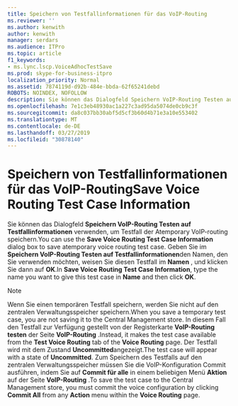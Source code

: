 ```yaml
---
title: Speichern von Testfallinformationen für das VoIP-Routing
ms.reviewer: ''
ms.author: kenwith
author: kenwith
manager: serdars
ms.audience: ITPro
ms.topic: article
f1_keywords:
- ms.lync.lscp.VoiceAdhocTestSave
ms.prod: skype-for-business-itpro
localization_priority: Normal
ms.assetid: 7874119d-d92b-484e-bbda-62f65241debd
ROBOTS: NOINDEX, NOFOLLOW
description: Sie können das Dialogfeld Speichern VoIP-Routing Testen auf Testfallinformationen verwenden, um einen Testfall der temporären VoIP-routing speichern. Geben Sie in VoIP-Routing Testfallinformationen speichern den Namen, den Sie verwenden möchten, weisen Sie diesen Testfall im Namen, und klicken Sie dann auf OK.
ms.openlocfilehash: 7e1c3eb48930ac1a227c3ad95da5074de0cb9c3f
ms.sourcegitcommit: da8c037bb30abf5d5cf3b60d4b71e3a10e553402
ms.translationtype: MT
ms.contentlocale: de-DE
ms.lasthandoff: 03/27/2019
ms.locfileid: "30878140"
---
```

# <a name="save-voice-routing-test-case-information"></a><span data-ttu-id="3f73a-104">Speichern von Testfallinformationen für das VoIP-Routing</span><span class="sxs-lookup"><span data-stu-id="3f73a-104">Save Voice Routing Test Case Information</span></span>
 
<span data-ttu-id="3f73a-105">Sie können das Dialogfeld **Speichern VoIP-Routing Testen auf Testfallinformationen** verwenden, um Testfall der Atemporary VoIP-routing speichern.</span><span class="sxs-lookup"><span data-stu-id="3f73a-105">You can use the **Save Voice Routing Test Case Information** dialog box to save atemporary voice routing test case.</span></span> <span data-ttu-id="3f73a-106">Geben Sie im **Speichern VoIP-Routing Testen auf Testfallinformationen**den Namen, den Sie verwenden möchten, weisen Sie diesen Testfall im **Namen** , und klicken Sie dann auf **OK**.</span><span class="sxs-lookup"><span data-stu-id="3f73a-106">In **Save Voice Routing Test Case Information**, type the name you want to give this test case in **Name** and then click **OK**.</span></span> 
  
> [!NOTE]
> <span data-ttu-id="3f73a-107">Wenn Sie einen temporären Testfall speichern, werden Sie nicht auf den zentralen Verwaltungsspeicher speichern.</span><span class="sxs-lookup"><span data-stu-id="3f73a-107">When you save a temporary test case, you are not saving it to the Central Management store.</span></span> <span data-ttu-id="3f73a-108">In diesem Fall den Testfall zur Verfügung gestellt von der Registerkarte **VoIP-Routing testen** der Seite **VoIP-Routing** .</span><span class="sxs-lookup"><span data-stu-id="3f73a-108">Instead, it makes the test case available from the **Test Voice Routing** tab of the **Voice Routing** page.</span></span> <span data-ttu-id="3f73a-109">Der Testfall wird mit dem Zustand **Uncommitted**angezeigt.</span><span class="sxs-lookup"><span data-stu-id="3f73a-109">The test case will appear with a state of **Uncommitted**.</span></span> <span data-ttu-id="3f73a-110">Zum Speichern des Testfalls auf den zentralen Verwaltungsspeicher müssen Sie die VoIP-Konfiguration Commit ausführen, indem Sie auf **Commit für alle** in einem beliebigen Menü **Aktion** auf der Seite **VoIP-Routing** .</span><span class="sxs-lookup"><span data-stu-id="3f73a-110">To save the test case to the Central Management store, you must commit the voice configuration by clicking **Commit All** from any **Action** menu within the **Voice Routing** page.</span></span>
  
 
  

